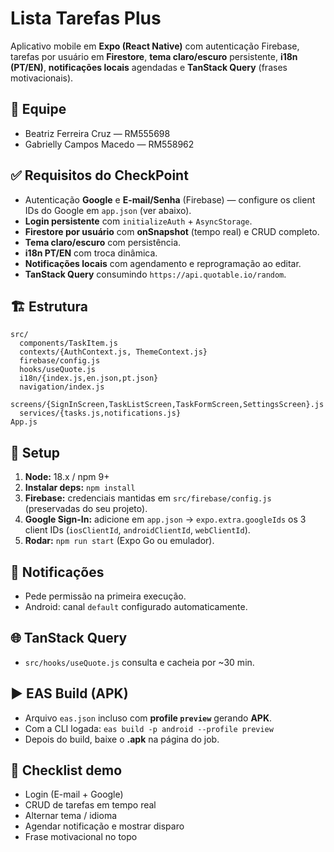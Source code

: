 # Lista Tarefas Plus

Aplicativo mobile em **Expo (React Native)** com autenticação Firebase, tarefas por usuário em **Firestore**, **tema claro/escuro** persistente, **i18n (PT/EN)**, **notificações locais** agendadas e **TanStack Query** (frases motivacionais).

## 👥 Equipe
- Beatriz Ferreira Cruz — RM555698  
- Gabrielly Campos Macedo — RM558962

## ✅ Requisitos do CheckPoint
- Autenticação **Google** e **E-mail/Senha** (Firebase) — configure os client IDs do Google em `app.json` (ver abaixo).  
- **Login persistente** com `initializeAuth` + `AsyncStorage`.  
- **Firestore por usuário** com **onSnapshot** (tempo real) e CRUD completo.  
- **Tema claro/escuro** com persistência.  
- **i18n PT/EN** com troca dinâmica.  
- **Notificações locais** com agendamento e reprogramação ao editar.  
- **TanStack Query** consumindo `https://api.quotable.io/random`.

## 🏗️ Estrutura
```
src/
  components/TaskItem.js
  contexts/{AuthContext.js, ThemeContext.js}
  firebase/config.js
  hooks/useQuote.js
  i18n/{index.js,en.json,pt.json}
  navigation/index.js
  screens/{SignInScreen,TaskListScreen,TaskFormScreen,SettingsScreen}.js
  services/{tasks.js,notifications.js}
App.js
```

## 🔧 Setup
1. **Node:** 18.x / npm 9+  
2. **Instalar deps:** `npm install`  
3. **Firebase:** credenciais mantidas em `src/firebase/config.js` (preservadas do seu projeto).  
4. **Google Sign-In:** adicione em `app.json` → `expo.extra.googleIds` os 3 client IDs (`iosClientId`, `androidClientId`, `webClientId`).  
5. **Rodar:** `npm run start` (Expo Go ou emulador).

## 🔔 Notificações
- Pede permissão na primeira execução.
- Android: canal `default` configurado automaticamente.

## 🌐 TanStack Query
- `src/hooks/useQuote.js` consulta e cacheia por ~30 min.

## ▶️ EAS Build (APK)
- Arquivo `eas.json` incluso com **profile `preview`** gerando **APK**.
- Com a CLI logada: `eas build -p android --profile preview`  
- Depois do build, baixe o **.apk** na página do job.

## 🧪 Checklist demo
- Login (E-mail + Google)
- CRUD de tarefas em tempo real
- Alternar tema / idioma
- Agendar notificação e mostrar disparo
- Frase motivacional no topo
